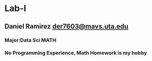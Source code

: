 # Lab-I
## Daniel Ramirez der7603@mavs.uta.edu 
### Major:Data Sci MATH
### No Programming Experience, Math Homework is my hobby
